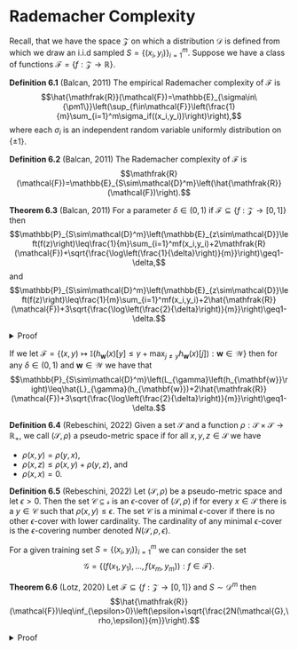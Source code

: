 # Rademacher Complexity

Recall, that we have the space $\mathcal{Z}$ on which a distribution $\mathcal{D}$ is defined from which we draw an $\mathrm{i.i.d}$ sampled $S=\{(x_i,y_i)\}_{i=1}^m$. Suppose we have a class of functions $\mathcal{F}=\{f:\mathcal{Z}\to\mathbb{R}\}$.

**Definition 6.1** (Balcan, 2011) The empirical Rademacher complexity of $\mathcal{F}$ is $$\hat{\mathfrak{R}}(\mathcal{F})=\mathbb{E}_{\sigma\in\{\pm1\}}\left(\sup_{f\in\mathcal{F}}\left(\frac{1}{m}\sum_{i=1}^m\sigma_if((x_i,y_i))\right)\right),$$ where each $\sigma_i$ is an independent random variable uniformly distribution on $\{\pm1\}$.

**Definition 6.2** (Balcan, 2011) The Rademacher complexity of $\mathcal{F}$ is $$\mathfrak{R}(\mathcal{F})=\mathbb{E}_{S\sim\mathcal{D}^m}\left(\hat{\mathfrak{R}}(\mathcal{F})\right).$$

**Theorem 6.3** (Balcan, 2011) For a parameter $\delta\in(0,1)$ if $\mathcal{F}\subseteq\{f:\mathcal{Z}\to[0,1]\}$ then $$\mathbb{P}_{S\sim\mathcal{D}^m}\left(\mathbb{E}_{z\sim\mathcal{D}}\left(f(z)\right)\leq\frac{1}{m}\sum_{i=1}^mf(x_i,y_i)+2\mathfrak{R}(\mathcal{F})+\sqrt{\frac{\log\left(\frac{1}{\delta}\right)}{m}}\right)\geq1-\delta,$$ and $$\mathbb{P}_{S\sim\mathcal{D}^m}\left(\mathbb{E}_{z\sim\mathcal{D}}\left(f(z)\right)\leq\frac{1}{m}\sum_{i=1}^mf(x_i,y_i)+2\hat{\mathfrak{R}}(\mathcal{F})+3\sqrt{\frac{\log\left(\frac{2}{\delta}\right)}{m}}\right)\geq1-\delta.$$
<details>
<summary>Proof</summary>
<br>

**Theorem 6.3.1 (McDiarmid Inequality)** Let $x_1,\dots, x_n$ be independent random variables taking values in a set $A$ and let $c_1,\dots, c_n$ be positive real constants. If $\phi:A^n\to\mathbb{R}$ satisfies $$\sup_{x_1,\dots,x_n,x_i^\prime}\left\vert\phi(x_1,\dots,x_i,\dots,x_n)-\phi\left(x_1,\dots,x_i^\prime,\dots,x_n\right)\right\vert\leq c_i,$$ for $1\leq i\leq n$, then $$\mathbb{P}\left(\phi(x_1,\dots,x_n)-\mathbb{E}\left(\phi(x_1,\dots,x_n)\right)\geq\epsilon\right)\leq\exp\left(\frac{-2\epsilon}{\sum_{i=1}^nc_i^2}\right).$$
<details>
<summary>Proof</summary>
<br>

For a proof of this theorem refer to (Scott(b), 2014).

</details>

**Lemma 6.3.2** The function $$\phi(S)=\sup_{h\in\mathcal{F}}\left(\mathbb{E}_{\hat{S}\sim\mathcal{D}^m}\left(h(x,y)\right)-\frac{1}{m}\sum_{i=1}^mh(x_i,y_i)\right)$$ satisfies $$\sup_{z_1,\dots,z_n,z_i^\prime\in\mathcal{Z}}\left\vert\phi(z_1,\dots,z_i,\dots,z_m)-\phi(z_1,\dots,z_i^\prime,\dots,z_m)\right\vert\leq\frac{1}{m}.$$
<details>
<summary>Proof</summary>
<br>

Let $S=\{z_1,\dots,z_m\}$ and $S^\prime=\{z_1,\dots,z_i^\prime,\dots,z_m\}$ then $$\left\vert\phi(S)-\phi\left(S^\prime\right)\right\vert=\left\vert\sup_{h\in\mathcal{F}}\left(\mathbb{E}_{\hat{S}\sim\mathcal{D}^m}\left(h(x,y)\right)-\frac{1}{m}\sum_{(x_j,y_j)\in S}h(x_j,y_j)\right)-\sup_{h\in\mathcal{F}}\left(\mathbb{E}_{\hat{S}\sim\mathcal{D}^m}\left(h(x,y)\right)-\frac{1}{m}\sum_{(x_j,y_j)\in S^\prime}h(x_j,y_j)\right)\right\vert.$$ Let $h^*\in\mathcal{F}$ be the function the maximizes the supremum of $\phi(S)$, then $$\left\vert\phi(S)-\phi\left(S^\prime\right)\right\vert=\left\vert\mathbb{E}_{\hat{S}\sim\mathcal{D}^m}\left(h^*(x,y)\right)-\frac{1}{m}\sum_{(x_j,y_j)\in S}h^*(x_j,y_j)-\sup_{h\in\mathcal{F}}\left(\mathbb{E}_{\hat{S}\sim\mathcal{D}^m}\left(h(x,y)\right)-\frac{1}{m}\sum_{(x_j,y_j)\in S^\prime}h(x_j,y_j)\right)\right\vert$$ and because $h^*$ can at best also maximize $\phi\left(S^\prime\right)$ we also have that $$\begin{align*}\left\vert\phi(S)-\phi\left(S^\prime\right)\right\vert&\leq\left\vert\mathbb{E}_{\hat{S}\sim\mathcal{D}^m}\left(h^*(x,y)\right)-\frac{1}{m}\sum_{(x_j,y_j)\in S}h^*(x_j,y_j)-\mathbb{E}_{\hat{S}\sim\mathcal{D}^m}\left(h^*(x,y)\right)-\frac{1}{m}\sum_{(x_j,y_j)\in S^\prime}h^*(x_j,y_j)\right\vert\\&=\left\vert\frac{1}{m}\sum_{(x_j,y_j)\in S^\prime}h^*(x_j,y_j)-\frac{1}{m}\sum_{(x_j,y_j)\in S}h^*(x_j,y_j)\right\vert.\end{align*}$$ By using the definitions of $S$ and $S^\prime$ this simplifies to $$\begin{align*}\left\vert\phi(S)-\phi\left(S^\prime\right)\right\vert&\leq\frac{1}{m}\left\vert h^*(x_i,y_i)-h^*\left(x_i^\prime,y_i^\prime\right)\right\vert\\&\leq\frac{1}{m},\end{align*}$$ which completes the proof of the lemma. $\square$

</details>

Lemma 6.3.2 shows that $\phi(S)=\sup_{h\in\mathcal{F}}\left(\mathbb{E}_{\hat{S}\sim\mathcal{D}^m}\left(h(x,y)\right)-\frac{1}{m}\sum_{i=1}^mh(x_i,y_i)\right)$ satisfies the conditions of Theorem 6.3.1, therefore, $$\mathbb{P}\left(\phi(S)-\mathbb{E}_{S^\prime\sim\mathcal{D}^m}\left(\phi\left(S^\prime\right)\right)\geq t\right)\leq\exp\left(-\frac{t^2}{m}\right).$$ With $t=\sqrt{\frac{\log\left(\frac{1}{\delta}\right)}{m}}$ we deduce that $$\mathbb{P}_{S\sim\mathcal{D}^m}\left(\mathbb{E}_{\hat{S}\sim\mathcal{D}^m}(f(x,y))\leq\frac{1}{m}\sum_{i=1}^mf(x_i,y_i)+\mathbb{E}_{\hat{S}^\prime\sim\mathcal{D}^m}\left(\phi\left(\hat{S}^\prime\right)\right)\right)\geq1-\delta.$$ Now we need to bound the expectation of $\phi(S)$ using Rademacher complexity to complete the proof. Let $\tilde{S}=\left\{\tilde{z}_1,\dots,\tilde{z}_m\right\}$ be a sample independent but identically distributed to $S$. As $$\mathbb{E}_{\tilde{S}}\left(\frac{1}{m}\sum_{(x,y)\in\tilde{S}}h(x,y)\Bigg\vert S\right)=\mathbb{E}_{z\sim\mathcal{D}}\left(h(z)\right),\text{ and }\;\mathbb{E}_{\tilde{S}}\left(\frac{1}{m}\sum_{(x,y)\in S}h(x,y)\Bigg\vert S\right)=\frac{1}{m}\sum_{(x,y)\in S}h(x,y)$$ we deduce that $$\begin{align*}\mathbb{E}_{S\sim\mathcal{D}^m}\left(\phi(S)\right)&=\mathbb{E}_{S\sim\mathcal{D}^m}\left(\sup_{h\in\mathcal{F}}\left(\mathbb{E}_{\tilde{S}\sim\mathcal{D}^m}\left(\frac{1}{m}\sum_{(x,y)\in\tilde{S}}\left(h(x,y)\right)-\frac{1}{m}\sum_{(x,y)\in S}h(x,y)\Bigg\vert S\right)\right)\right).\end{align*}$$ We can apply Jensen's inequality as $\sup$ is convex to deduce that $$\mathbb{E}_{S\sim\mathcal{D}^m}\left(\sup_{h\in\mathcal{F}}\left(\mathbb{E}_{\tilde{S}\sim\mathcal{D}^m}\left(\frac{1}{m}\sum_{(x,y)\in\tilde{S}}h(x,y)-\frac{1}{m}\sum_{(x,y)\in S}h(x,y)\Bigg\vert S\right)\right)\right)\leq\mathbb{E}_{S\sim\mathcal{D}^m}\mathbb{E}_{\tilde{S}\sim\mathcal{D}^m}\left(\sup_{h\in\mathcal{F}}\left(\frac{1}{m}\sum_{(x,y)\in\tilde{S}}h(x,y)-\frac{1}{m}\sum_{(x,y)\in S}h(x,y)\right)\right).$$ As $\mathbb{E}(\sigma_i)=0$ we can multiply each term by $\sigma_i$, and in distribution we have $-\sigma_i=\sigma_i$ so that $$\begin{align*}\mathbb{E}_{S\sim\mathcal{D}^m}\mathbb{E}_{\tilde{S}\sim\mathcal{D}^m}\left(\sup_{h\in\mathcal{F}}\left(\frac{1}{m}\sum_{(x,y)\in\tilde{S}}h(x,y)-\frac{1}{m}\sum_{(x,y)\in S}h(x,y)\right)\right)&=\mathbb{E}_{\sigma\in\{\pm1\}^m}\mathbb{E}_{S\sim\mathcal{D}^m}\mathbb{E}_{\tilde{S}\sim\mathcal{D}^m}\left(\sup_{h\in\mathcal{F}}\left(\frac{1}{m}\sum_{(x,y)\in\tilde{S},\sigma_i\in\sigma}\sigma_ih(x,y)-\frac{1}{m}\sum_{(x,y)\in S,\sigma_i\in\sigma}\sigma_ih(x,y)\right)\right)\\&\leq\mathbb{E}_{\sigma\in\{\pm1\}^m}\mathbb{E}_{S\sim\mathcal{D}^m}\left(\sup_{h\in\mathcal{F}}\left(\frac{1}{m}\sum_{(x,y)\in S,\sigma_i\in\sigma}\sigma_ih(x,y)\right)\right)+\mathbb{E}_{\sigma\in\{\pm1\}^m}\mathbb{E}_{\tilde{S}\sim\mathcal{D}^m}\left(\sup_{h\in\mathcal{F}}\left(\frac{1}{m}\sum_{(x,y)\in\tilde{S},\sigma_i\in\sigma}\sigma_ih(x,y)\right)\right)\\&=2\mathfrak{R}(\mathcal{F}),\end{align*}$$ which when substituted into our previous bounds completes the proof of the first statement. To obtain the second statement we note that $\hat{\mathfrak{R}}(\mathcal{F})$ satisfies Theorem 6.3.1 with constant $\frac{1}{m}$. Therefore, a second application of Theorem 6.3.1 with confidence level (where a confidence level of $\frac{\delta}{2}$ is used for each application) gives the desired result.

</details>

If we let $\mathcal{F}=\left\{(x,y)\mapsto\mathbb{I}\left(h_{\mathbf{w}}(x)[y]\leq\gamma+\max_{j\neq y}h_{\mathbf{w}}(x)[j]\right):\mathbf{w}\in\mathcal{W}\right\}$ then for any $\delta\in(0,1)$ and $\mathbf{w}\in\mathcal{W}$ we have that $$\mathbb{P}_{S\sim\mathcal{D}^m}\left(L_{\gamma}\left(h_{\mathbf{w}}\right)\leq\hat{L}_{\gamma}(h_{\mathbf{w}})+2\hat{\mathfrak{R}}(\mathcal{F})+3\sqrt{\frac{\log\left(\frac{2}{\delta}\right)}{m}}\right)\geq1-\delta.$$

**Definition 6.4** (Rebeschini, 2022) Given a set $\mathcal{S}$ and a function $\rho:\mathcal{S}\times\mathcal{S}\to\mathbb{R}_+$, we call $(\mathcal{S},\rho)$ a pseudo-metric space if for all $x,y,z\in\mathcal{S}$ we have
- $\rho(x,y)=\rho(y,x)$,
- $\rho(x,z)\leq\rho(x,y)+\rho(y,z)$, and
- $\rho(x,x)=0$.

**Definition 6.5** (Rebeschini, 2022) Let $(\mathcal{S},\rho)$ be a pseudo-metric space and let $\epsilon>0$. Then the set $\mathcal{C}\subseteq\mathcal{s}$ is an $\epsilon$-cover of $(\mathcal{S},\rho)$ if for every $x\in\mathcal{S}$ there is a $y\in\mathcal{C}$ such that $\rho(x,y)\leq\epsilon$. The set $\mathcal{C}$ is a minimal $\epsilon$-cover if there is no other $\epsilon$-cover with lower cardinality. The cardinality of any minimal $\epsilon$-cover is the $\epsilon$-covering number denoted $N(\mathcal{S},\rho,\epsilon)$.

For a given training set $S=\{(x_i,y_i)\}_{i=1}^m$ we can consider the set $$\mathcal{G}=\{(f(x_1,y_1),\dots,f(x_m,y_m)):f\in\mathcal{F}\}.$$

**Theorem 6.6** (Lotz, 2020) Let $\mathcal{F}\subseteq\{f:\mathcal{Z}\to[0,1]\}$ and $S\sim\mathcal{D}^m$ then $$\hat{\mathfrak{R}}(\mathcal{F})\leq\inf_{\epsilon>0}\left(\epsilon+\sqrt{\frac{2N(\mathcal{G},\rho,\epsilon)}{m}}\right).$$
<details>
<summary>Proof</summary>
<br>

**Lemma 6.6.1 (Massart's Lemma)** (Rebeschini, 2022) Let $\mathcal{T}\subseteq\mathbb{R}^n$ then we have that $$\mathfrak{R}(\mathcal{T})\leq\max_{t\in\mathcal{T}}\Vert t\Vert_2\frac{\sqrt{2\log\vert\mathcal{T}\vert}}{n}.$$
<details>
<summary>Proof (Scott(c), 2014)</summary>
<br>

For all $a\geq0$ we have that $$\begin{align*}\exp\left(a\mathbb{E}_{\sigma\in\{\pm1\}^n}\left(\sup_{t\in\mathcal{T}}\sum_{i=1}^n\sigma_it_i\right)\right)&=\exp\left(\mathbb{E}_{\sigma\in\{\pm1\}^n}\left(a\sup_{t\in\mathcal{T}}\sum_{i=1}^n\sigma_it_i\right)\right)\\&\leq\mathbb{E}_{\sigma\in\{\pm1\}^n}\left(\exp\left(a\sup_{t\in\mathcal{T}}\sum_{i=1}^n\sigma_it_i\right)\right)\\&=\mathbb{E}_{\sigma\in\{\pm1\}^n}\left(\sup_{t\in\mathcal{T}}\left(\exp\left(a\sum_{i=1}^n\sigma_it_i\right)\right)\right)\\&\leq\sum_{t\in\mathcal{T}}\mathbb{E}_{\sigma\in\{\pm1\}^n}\left(\exp\left(a\sum_{i=1}^n\sigma_iut_i\right)\right),\end{align*}$$ where for the first inequality we have used Jensen's inequality and the second equality holds due as $\exp(\cdot)$ is strictly monotonically increasing. The right-hand side is just an MGF which can be split into a product due to independence, hence $$\begin{align*}\exp\left(a\mathbb{E}_{\sigma\in\{\pm1\}^n}\left(\sup_{t\in\mathcal{T}}\sum_{i=1}^n\sigma_it_i\right)\right)&=\sum_{t\in\mathcal{T}}\prod_{i=1}^n\mathbb{E}_{\sigma_i}\left(\exp\left(a\sigma_it_i\right)\right)\\&\leq\sum_{t\in\mathcal{T}}\prod_{i=1}^n\exp\left(\frac{a(2t_i)^2}{8}\right),\end{align*}$$ where we get the inequality from Lemma 2.1.3. Therefore, $$\begin{align*}\exp\left(a\mathbb{E}_{\sigma\in\{\pm1\}^n}\left(\sup_{t\in\mathcal{T}}\sum_{i=1}^n\sigma_it_i\right)\right)&\leq\sum_{t\in\mathcal{T}}\exp\left(\frac{a^2}{2}\sum_{i=1}^nt_i^2\right)\\&\leq\sum_{t\in{\mathcal{T}}}\exp\left(\frac{a^2\max_{t\in\mathcal{T}}\Vert t\Vert^2}{2}\right)\\&=\exp\left(\frac{a^2\max_{t\in\mathcal{T}}\Vert t\Vert^2}{2}\right)\Vert t\Vert^2\left\vert\mathcal{T}\right\vert.\end{align*}$$ Taking the logarithm of both sides and dividing by $a$ we get that $$\mathbb{E}_{\sigma\in\{\pm1\}^n}\left(\sup_{t\in\mathcal{T}}\left(\sum_{i=1}^n\sigma_it_i\right)\right)\leq\frac{\log\left(\vert\mathcal{T}\vert\right)}{a}+\frac{a\max_{t\in\mathcal{T}}\Vert t\Vert^2}{2}=\max_{t\in\mathcal{T}}\Vert t\Vert\sqrt{2\log\left(\vert\mathcal{T}\vert\right)},$$ which completes the proof of the lemma. $\square$

</details>

Let $T\subseteq\mathcal{G}$ be an $\epsilon$-net of size $N(\mathcal{G},\rho,\epsilon)$, then by Lemma 6.6.1 we have that $$\mathbb{E}_{\sigma\in\{\pm1\}^m}\left(\max_{g^\prime\in T}\frac{1}{m}\sigma_ig^\prime(x_i,y_i)\right)\leq\max_{g^\prime\in T}\Vert g(x_i,y_i)\Vert_2\frac{\sqrt{2\log\left(N(\mathcal{G},\rho,\epsilon)\right)}}{m}\leq\sqrt{m}\frac{\sqrt{2\log\left(N(\mathcal{G},\rho,\epsilon)\right)}}{m}=\sqrt{\frac{2\log\left(N(\mathcal{G},\rho,\epsilon)\right)}{m}}.$$ Using this we can conclude that, $$\begin{align*}\hat{\mathfrak{R}}(\mathcal{G})&=\mathbb{E}_{\sigma\in\{\pm1\}^m}\left(\sup_{g\in\mathcal{G}}\left(\frac{1}{m}\sum_{i=1}^m\sigma_ig(x_i,y_i)\right)\right)\\&\leq\mathbb{E}_{\sigma\in\{\pm1\}^m}\left(\sup_{g\in\mathcal{G}}\left(\frac{1}{m}\sum_{i=1}^m\sigma_ig(x_i,y_i)-\sigma_ig^\prime(x_i,y_i)\right)\right)+\mathbb{E}_{\sigma\in\{\pm1\}^m}\left(\frac{1}{m}\sum_{i=1}^m\sigma_ig^\prime(x_i,y_i)\right)\\&\leq\mathbb{E}_{\sigma\in\{\pm1\}^m}\left(\sup_{g\in\mathcal{G}}\left(\frac{1}{m}\sum_{i=1}^m\vert g(x_i,y_i)-g^\prime(x_i,y_i)\vert\right)\right)+\mathbb{E}_{\sigma\in\{\pm1\}^m}\left(\max_{g^\prime\in T}\left(\frac{1}{m}\sum_{i=1}^m\sigma_ig^\prime(x_i,y_i)\right)\right)\\&\leq\sup_{g\in\mathcal{G}}\rho((g(x_1,y_1),\dots,g(x_m,y_m)),(g^\prime(x_1,y_1),\dots,g^\prime(x_m,y_m)))+\sqrt{\frac{2\log\left(N(\mathcal{G},\rho,\epsilon)\right)}{m}}\\&\leq\epsilon+\sqrt{\frac{2\log\left(N(\mathcal{G},\rho,\epsilon)\right)}{m}},\end{align*}$$ which holds for all $\epsilon>0$ which completes the proof of the theorem.

</details>